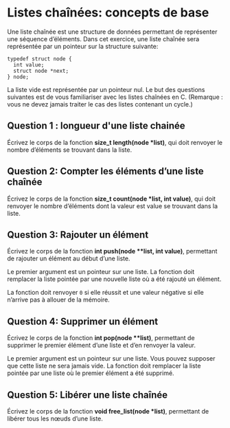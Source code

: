 # Listes chaînées: concepts de base
Une liste chaînée est une structure de données permettant de représenter une séquence d’éléments. Dans cet exercice, une liste chaînée sera représentée par un pointeur sur la structure suivante:

```
typedef struct node {
  int value;
  struct node *next;
} node;
```
La liste vide est représentée par un pointeur nul. Le but des questions suivantes est de vous familiariser avec les listes chaînées en C. (Remarque : vous ne devez jamais traiter le cas des listes contenant un cycle.)

Question 1 : longueur d'une liste chainée
------

Écrivez le corps de la fonction __size_t length(node *list)__, qui doit renvoyer le nombre d’éléments se trouvant dans la liste.

Question 2: Compter les éléments d’une liste chaînée
------

Écrivez le corps de la fonction __size_t count(node *list, int value)__, qui doit renvoyer le nombre d’éléments dont la valeur est value se trouvant dans la liste.

Question 3: Rajouter un élément
------
Écrivez le corps de la fonction __int push(node **list, int value)__, permettant de rajouter un élément au début d’une liste.

Le premier argument est un pointeur sur une liste. La fonction doit remplacer la liste pointée par une nouvelle liste où a été rajouté un élément.

La fonction doit renvoyer ``0`` si elle réussit et une valeur négative si elle n’arrive pas à allouer de la mémoire.

Question 4: Supprimer un élément
------
Écrivez le corps de la fonction __int pop(node **list)__, permettant de supprimer le premier élément d’une liste et d’en renvoyer la valeur.

Le premier argument est un pointeur sur une liste. Vous pouvez supposer que cette liste ne sera jamais vide. La fonction doit remplacer la liste pointée par une liste où le premier élément a été supprimé.


Question 5: Libérer une liste chaînée
------
Écrivez le corps de la fonction __void free_list(node *list)__, permettant de libérer tous les nœuds d’une liste.
